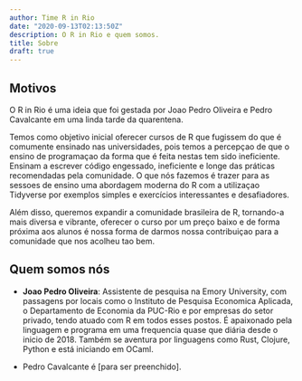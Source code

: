 ```yaml
---
author: Time R in Rio
date: "2020-09-13T02:13:50Z"
description: O R in Rio e quem somos.
title: Sobre
draft: true
---
```


## Motivos

O R in Rio é uma ideia que foi gestada por Joao Pedro Oliveira e Pedro Cavalcante em uma
linda tarde da quarentena. 

Temos como objetivo inicial oferecer cursos de R que fugissem
do que é comumente ensinado nas universidades, pois temos a percepçao de que o ensino
de programaçao da forma que é feita nestas tem sido ineficiente. Ensinam a escrever código
engessado, ineficiente e longe das práticas recomendadas pela comunidade. O que nós fazemos é trazer para
as sessoes de ensino uma abordagem moderna do R com a utilizaçao Tidyverse por exemplos simples e 
exercícios interessantes e desafiadores.

Além disso, queremos expandir a comunidade brasileira de R, tornando-a mais diversa e vibrante,
oferecer o curso por um preço baixo e de forma próxima aos alunos é nossa forma de darmos nossa
contribuiçao para a comunidade que nos acolheu tao bem.

## Quem somos nós

- **Joao Pedro Oliveira**: Assistente de pesquisa na Emory University, com passagens por locais como
o Instituto de Pesquisa Economica Aplicada, o Departamento de Economia da PUC-Rio e por empresas 
do setor privado, tendo atuado com R em todos esses postos. É apaixonado pela linguagem e programa 
em uma frequencia quase que diária desde o inicio de 2018. Também se aventura por linguagens 
como Rust, Clojure, Python e está iniciando em OCaml.

- Pedro Cavalcante é [para ser preenchido].